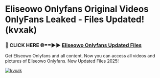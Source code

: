 # Eliseowo Onlyfans Original Videos 0nlyFans Leaked - Files Updated! (kvxak)

<h3>🔴 CLICK HERE 🌐==►► <a href="https://best4dudes.click/HH4t6V" rel="nofollow">Eliseowo Onlyfans Updated Files</a></h3>

Get Eliseowo Onlyfans and all content. Now you can access all videos and pictures of Eliseowo Onlyfans. New Updated Files 2025!

[![kvxak](https://github.com/user-attachments/assets/8c521d6e-e6e3-4a75-9320-d58ab9d79d5b)](https://best4dudes.click/HH4t6V)
